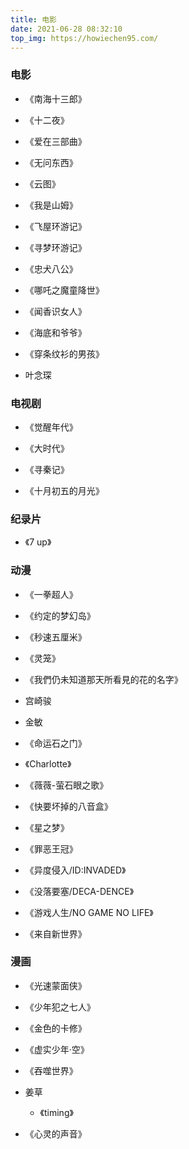 ```yaml
---
title: 电影
date: 2021-06-28 08:32:10
top_img: https://howiechen95.com/
---
```


### 电影

- 《南海十三郎》    

- 《十二夜》

- 《爱在三部曲》

- 《无问东西》

- 《云图》

- 《我是山姆》

- 《飞屋环游记》

- 《寻梦环游记》

- 《忠犬八公》

- 《哪吒之魔童降世》

- 《闻香识女人》

- 《海底和爷爷》

- 《穿条纹衫的男孩》

- 叶念琛

### 电视剧

- 《觉醒年代》

- 《大时代》

- 《寻秦记》

- 《十月初五的月光》


### 纪录片

- 《7 up》


### 动漫

- 《一拳超人》

- 《约定的梦幻岛》

- 《秒速五厘米》

- 《灵笼》

- 《我們仍未知道那天所看見的花的名字》

- 宫崎骏

- 金敏

- 《命运石之门》

- 《Charlotte》
  
- 《薇薇-萤石眼之歌》

- 《快要坏掉的八音盒》

- 《星之梦》

- 《罪恶王冠》

- 《异度侵入/ID:INVADED》

- 《没落要塞/DECA-DENCE》

- 《游戏人生/NO GAME NO LIFE》

- 《来自新世界》

### 漫画

- 《光速蒙面侠》

- 《少年犯之七人》

- 《金色的卡修》

- 《虚实少年·空》

- 《吞噬世界》

-  姜草
    - 《timing》
- 《心灵的声音》    